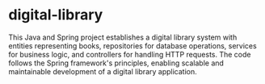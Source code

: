 # digital-library

This Java and Spring project establishes a digital library system with entities representing books, repositories for database operations, services for business logic, and controllers for handling HTTP requests. The code follows the Spring framework's principles, enabling scalable and maintainable development of a digital library application.
